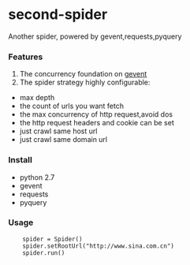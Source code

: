 second-spider
=============

Another spider, powered by gevent,requests,pyquery 

### Features

1. The concurrency foundation on [gevent](http://www.gevent.org/)
2. The spider strategy highly configurable:

> 
* max depth 
* the count of urls you want fetch 
* the max concurrency of http request,avoid dos
* the http request headers and cookie can be set
* just crawl same host url
* just crawl same domain url


### Install

* python 2.7
* gevent
* requests
* pyquery


### Usage

        spider = Spider()
        spider.setRootUrl("http://www.sina.com.cn")
        spider.run()

